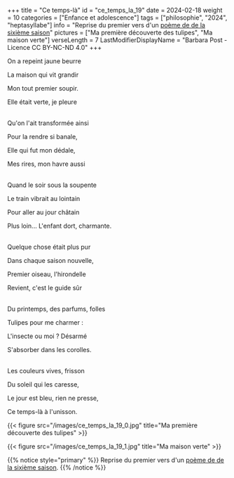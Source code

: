 +++
title = "Ce temps-là"
id = "ce_temps_la_19"
date = 2024-02-18
weight = 10
categories = ["Enfance et adolescence"]
tags = ["philosophie", "2024", "heptasyllabe"]
info = "Reprise du premier vers d'un [poème de de la sixième saison](../6_sixieme_saison/poussieres)"
pictures = ["Ma première découverte des tulipes", "Ma maison verte"]
verseLength = 7
LastModifierDisplayName = "Barbara Post - Licence CC BY-NC-ND 4.0"
+++

On a repeint jaune beurre

La maison qui vit grandir

Mon tout premier soupir.

Elle était verte, je pleure

 \
Qu'on l'ait transformée ainsi

Pour la rendre si banale,

Elle qui fut mon dédale,

Mes rires, mon havre aussi

 \
Quand le soir sous la soupente

Le train vibrait au lointain

Pour aller au jour châtain

Plus loin... L'enfant dort, charmante.

 \
Quelque chose était plus pur

Dans chaque saison nouvelle,

Premier oiseau, l'hirondelle

Revient, c'est le guide sûr

 \
Du printemps, des parfums, folles

Tulipes pour me charmer :

L'insecte ou moi ? Désarmé

S'absorber dans les corolles.

 \
Les couleurs vives, frisson

Du soleil qui les caresse,

Le jour est bleu, rien ne presse,

Ce temps-là à l'unisson.

{{< figure src="/images/ce_temps_la_19_0.jpg" title="Ma première découverte des tulipes" >}}

{{< figure src="/images/ce_temps_la_19_1.jpg" title="Ma maison verte" >}}

{{% notice style="primary" %}}
Reprise du premier vers d'un [poème de de la sixième saison](../6_sixieme_saison/poussieres).
{{% /notice %}}

